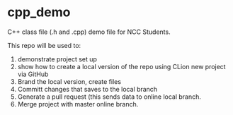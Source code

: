 # cpp_demo
C++ class file (.h and .cpp) demo file for NCC Students.

This repo will be used to: 
1) demonstrate project set up
2) show how to create a local version of the repo using CLion new project via GitHub
3) Brand the local version, create files
4) Committ changes that saves to the local branch
5) Generate a pull request (this sends data to online local branch.
6) Merge project with master online branch.
